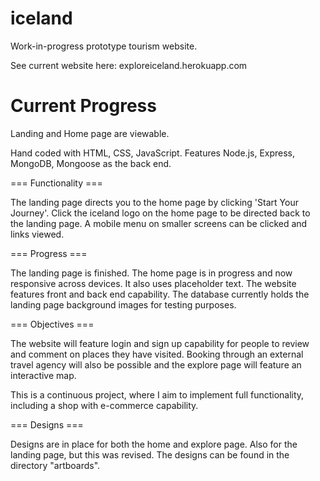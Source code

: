 # iceland
Work-in-progress prototype tourism website.

See current website here: exploreiceland.herokuapp.com

# Current Progress

Landing and Home page are viewable.

Hand coded with HTML, CSS, JavaScript. Features Node.js, Express, MongoDB, Mongoose as the back end.

=== Functionality ===

The landing page directs you to the home page by clicking 'Start Your Journey'. Click the iceland logo on the home page to be directed back to the landing page. A mobile menu on smaller screens can be clicked and links viewed.

=== Progress ===

The landing page is finished. The home page is in progress and now responsive across devices. It also uses placeholder text. The website features front and back end capability. The database currently holds the landing page background images for testing purposes.

=== Objectives ===

The website will feature login and sign up capability for people to review and comment on places they have visited. Booking through an external travel agency will also be possible and the explore page will feature an interactive map. 

This is a continuous project, where I aim to implement full functionality, including a shop with e-commerce capability.

=== Designs ===

Designs are in place for both the home and explore page. Also for the landing page, but this was revised. The designs can be found in the directory "artboards".
